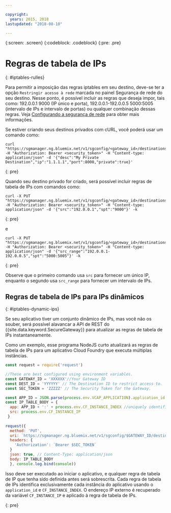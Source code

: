 ```yaml
---

copyright:
  years: 2015, 2018
lastupdated: "2018-08-10"

---
```

{:screen: .screen}
{:codeblock: .codeblock}
{:pre: .pre}

# Regras de tabela de IPs
{: #iptables-rulles}

Para permitir a imposição das regras iptables em seu destino, deve-se ter a opção `Restringir acesso à rede` marcada no painel Segurança de rede do seu destino. Nesse ponto, é possível incluir
as regras que deseja impor, tais como: 192.0.0.1 9000 (IP único e porta), 192.0.0.1-192.0.0.5 5000:5005 (intervalo de IPs e intervalo de portas) ou qualquer combinação dessas regras. Veja [Configurando a segurança de rede](/docs/services/SecureGateway/securegateway_destination.html#dest-network-security) para obter mais informações.

Se estiver criando seus destinos privados com cURL, você poderá usar um comando como:

```
curl "https://sgmanager.ng.bluemix.net/v1/sgconfig/<gateway_id>/destinations" -H "Authorization: Bearer <security_token>" -H "Content-type: application/json" -d '{"desc":"My Private Destination","ip":"1.1.1.1","port":8000,"private":true}'
```
{: pre}

Quando seu destino privado for criado, será possível incluir regras de tabela de IPs com comandos como:

```
curl -X PUT "https://sgmanager.ng.bluemix.net/v1/sgconfig/<gateway_id>/destinations/<destination_id>/ipTableRule" -H "Authorization: Bearer <security_token>" -H "Content-type: application/json" -d '{"src":"192.0.0.1","spt":"9000"}' -k
```
{: pre}

e

```
curl -X PUT "https://sgmanager.ng.bluemix.net/v1/sgconfig/<gateway_id>/destinations/<destination_id>/ipTableRule" -H "Authorization: Bearer <security_token>" -H "Content-type: application/json" -d '{"src_range":"192.0.0.1-192.0.0.5","spt":"5000:5005"}' -k
```
{: pre}

Observe que o primeiro comando usa `src` para fornecer um único IP, enquanto o segundo usa `src_range` para fornecer um intervalo de IPs.

## Regras de tabela de IPs para IPs dinâmicos
{: #iptables-dynamic-ips}

Se seu aplicativo tiver um conjunto dinâmico de IPs, mas você não os souber, será possível alavancar a API de REST do {{site.data.keyword.SecureGateway}}
para atualizar as regras de tabela de IPs instantaneamente.

Como um exemplo, esse programa NodeJS curto atualizará as regras de tabela de IPs para um aplicativo Cloud Foundry que executa múltiplas instâncias.

```javascript
const request = require('request')

//These are best configured using environment variables.
const GATEWAY_ID = 'XXXXXX'//Your Gateway ID
const DEST_ID = 'YYYYYY' // The Destination ID to restrict access to.
const SEC_TOKEN = 'ZZZZZ' // The Security Token for the Gateway.

const APP_ID = JSON.parse(process.env.VCAP_APPLICATION).application_id
const IP_TABLE_BODY = {
  app: APP_ID + ':' + process.env.CF_INSTANCE_INDEX //uniquely identifies the app and instance for ip table rule.
  src: process.env.CF_INSTANCE_IP 
 }
 
request({
  method: 'PUT',
  uri: `https://sgmanager.ng.bluemix.net/v1/sgconfig/$GATEWAY_ID/destinations/$DEST_ID/ipTableRule`
  headers: {
    'Authorization': `Bearer $SEC_TOKEN`
  }
  json: true, // Content-Type: application/json
  body: IP_TABLE_BODY
  }, console.log.bind(console)) 
```

Isso deve ser executado ao iniciar o aplicativo, e qualquer regra de tabela de IP que tenha sido
definida antes será sobrescrita. Cada regra de tabela de IPs
identifica exclusivamente cada instância do aplicativo usando o `application_id` e `CF_INSTANCE_INDEX`. O endereço IP externo é recuperado da variável `CF_INSTANCE_IP`
e aplicado à regra de tabela de IPs.


{: pre}
